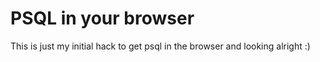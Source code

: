 # PSQL in your browser

This is just my initial hack to get psql in the browser and looking alright :)

[](screens/1.png)
[](screens/2.png)
[](screens/3.png)
[](screens/4.png)
[](screens/5.png)
